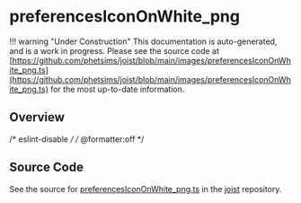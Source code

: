 # preferencesIconOnWhite_png

!!! warning "Under Construction"
    This documentation is auto-generated, and is a work in progress. Please see the source code at
    [https://github.com/phetsims/joist/blob/main/images/preferencesIconOnWhite_png.ts](https://github.com/phetsims/joist/blob/main/images/preferencesIconOnWhite_png.ts) for the most up-to-date information.

## Overview

/* eslint-disable */
/* @formatter:off */



## Source Code

See the source for [preferencesIconOnWhite_png.ts](https://github.com/phetsims/joist/blob/main/images/preferencesIconOnWhite_png.ts) in the [joist](https://github.com/phetsims/joist) repository.
